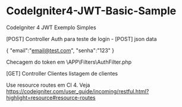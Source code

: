 # CodeIgniter4-JWT-Basic-Sample

CodeIgniter 4 JWT Exemplo Simples

[POST] Controller Auth  para teste de login - [POST] json data 

{
"email":"email@test.com",
"senha":"123"
}


Checagem do token em \APP\Filters\AuthFilter.php


[GET] Controller Clientes listagem de clientes

Use resource routes em CI 4. Veja https://codeigniter.com/user_guide/incoming/restful.html?highlight=resource#resource-routes
